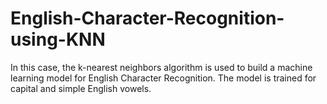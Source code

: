 # English-Character-Recognition-using-KNN
In this case, the k-nearest neighbors algorithm is used to build a machine learning model for English Character Recognition.  The model is trained for capital and simple English vowels.
